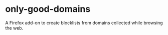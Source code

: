 # only-good-domains
A Firefox add-on to create blocklists from domains collected while browsing the web.
